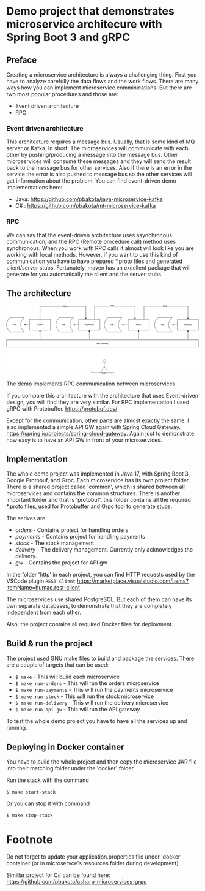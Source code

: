 # Demo project that demonstrates microservice architecure with Spring Boot 3 and gRPC

## Preface

Creating a microservice architecture is always a challenging thing. First you have to analyze carefully the data flows and the work flows. There are many ways how you can implement microservice comminications. But there are two most popular procedures and those are:

* Event driven architecture
* RPC

### Event driven architecture

This architecture requires a message bus. Usually, that is some kind of MQ server or Kafka. In short: The microservices will communicate with each other by pushing/producing a message into the message bus. Other microservices will consume these messages and they will send the result back to the message bus for other services. Also if there is an error in the service the error is also pushed to message bus so the other services will get information about the problem. You can find event-driven demo implementations here:

* Java: https://github.com/pbakota/java-microservice-kafka
* C# : https://github.com/pbakota/mt-microservice-kafka

### RPC

We can say that the event-driven architecture uses asynchronous communication, and the RPC (Remote procedure call) method uses synchronous. When you work with RPC calls it almost will look like you are working with local methods. However, if you want to use this kind of communication you have to have prepared *.proto files and generated client/server stubs. Fortunately, maven has an excellent package that will generate for you automatically the client and the server stubs.

## The architecture

![Alt text](https://github.com/pbakota/java-microservices-grpc/blob/main/figures/figure-1.svg)

The demo implements RPC communication between microservices.

If you compare this architecture with the architecture that uses Event-driven design, you will find they are very similar. For RPC implementation I used gRPC with Protobuffer. https://protobuf.dev/

Except for the communication, other parts are almost exactly the same. I also implemented a simple API GW again with Spring Cloud Gateway. https://spring.io/projects/spring-cloud-gateway. Again just to demonstrate how easy is to have an API GW in front of your microservices.

## Implementation

The whole demo project was implemented in Java 17, with Spring Boot 3, Google Protobuf, and Grpc. Each microservice has its own project folder. There is a shared project called 'common', which is shared between all microservices and contains the common structures. There is another important folder and that is 'protobuf', this folder contains all the required *.proto files, used for Protobuffer and Grpc tool to generate stubs.

The serives are:

* *orders* - Contains project for handling orders
* *payments* - Contains project for handling payments
* *stock* - The stock management
* *delivery* - The delivery management. Currently only acknowledges the delivery.
* *gw* - Contains the project for API gw

In the folder 'http' in each project, you can find HTTP requests used by the VSCode plugin `REST Client` https://marketplace.visualstudio.com/items?itemName=humao.rest-client

The microservices use shared PostgreSQL. But each of them can have its own separate databases, to demonstrate that they are completely independent from each other.

Also, the project contains all required Docker files for deployment.


## Build & run the project

The project used GNU make files to build and package the services. There are a couple of targets that can be used:

* `$ make` - This will build each microservice
* `$ make run-orders` - This will run the orders microservice
* `$ make run-payments` - This will run the payments microservice
* `$ make run-stock` - This will run the stock microservice
* `$ make run-delivery` - This will run the delivery microservice
* `$ make run-api-gw` - This will run the API gateway

To test the whole demo project you have to have all the services up and running.

## Deploying in Docker container

You have to build the whole project and then copy the microservice JAR file into their matching folder under the 'docker' folder.

Run the stack with the command
```
$ make start-stack
```

Or you can stop it with command
```
$ make stop-stack
```

# Footnote

Do not forget to update your application.properties file under 'docker' container (or in microservce's resources folder during development).

Simillar project for C# can be found here: https://github.com/pbakota/csharp-microservices-grpc
